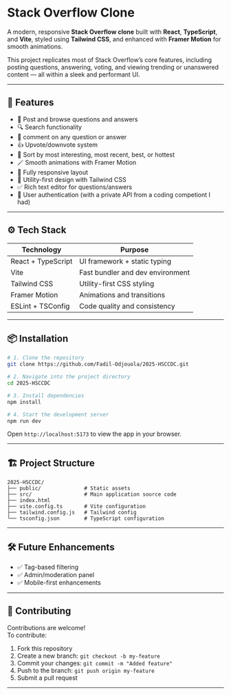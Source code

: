# Stack Overflow Clone

A modern, responsive **Stack Overflow clone** built with **React**, **TypeScript**, and **Vite**, styled using **Tailwind CSS**, and enhanced with **Framer Motion** for smooth animations.

This project replicates most of Stack Overflow’s core features, including posting questions, answering, voting, and viewing trending or unanswered content — all within a sleek and performant UI.

---

## 🚀 Features

- 📝 Post and browse questions and answers
- 🔍 Search functionality
- 📝 comment on any question or answer
- 👍 Upvote/downvote system
- 🧠 Sort by most interesting, most recent, best, or hottest
- 🪄 Smooth animations with Framer Motion
- 📱 Fully responsive layout
- 🎨 Utility-first design with Tailwind CSS
- ✅ Rich text editor for questions/answers
- 👤 User authentication (with a private API from a coding competiont I had)



---

## ⚙️ Tech Stack

| Technology      | Purpose                              |
|-----------------|--------------------------------------|
| React + TypeScript | UI framework + static typing        |
| Vite            | Fast bundler and dev environment     |
| Tailwind CSS    | Utility-first CSS styling            |
| Framer Motion   | Animations and transitions           |
| ESLint + TSConfig | Code quality and consistency        |

---

## 📦 Installation

```bash
# 1. Clone the repository
git clone https://github.com/Fadil-Odjouola/2025-HSCCDC.git

# 2. Navigate into the project directory
cd 2025-HSCCDC

# 3. Install dependencies
npm install

# 4. Start the development server
npm run dev
```

Open `http://localhost:5173` to view the app in your browser.

---

## 🏗️ Project Structure

```
2025-HSCCDC/
├── public/              # Static assets
├── src/                 # Main application source code
├── index.html
├── vite.config.ts       # Vite configuration
├── tailwind.config.js   # Tailwind config
└── tsconfig.json        # TypeScript configuration
```

---

## 🛠️ Future Enhancements

- ✅ Tag-based filtering
- ✅ Admin/moderation panel
- ✅ Mobile-first enhancements

---

## 🤝 Contributing

Contributions are welcome!  
To contribute:

1. Fork this repository
2. Create a new branch: `git checkout -b my-feature`
3. Commit your changes: `git commit -m "Added feature"`
4. Push to the branch: `git push origin my-feature`
5. Submit a pull request

---
